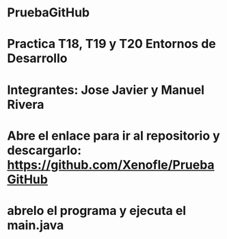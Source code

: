 # PruebaGitHub
# Practica T18, T19 y T20 Entornos de Desarrollo
# Integrantes: Jose Javier y Manuel Rivera

# Abre el enlace para ir al repositorio y descargarlo: https://github.com/Xenofle/PruebaGitHub

# abrelo el programa y ejecuta el main.java